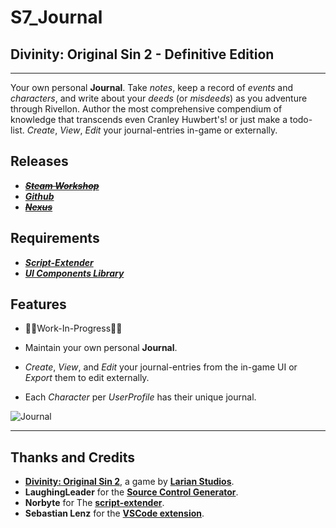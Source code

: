 # S7_Journal 

## Divinity: Original Sin 2 - Definitive Edition

----------

Your own personal **Journal**. Take _notes_, keep a record of _events_ and _characters_, and write about your _deeds_ (or _misdeeds_) as you adventure through Rivellon. Author the most comprehensive compendium of knowledge that transcends even Cranley Huwbert's! or just make a todo-list. _Create_, _View_, _Edit_ your journal-entries in-game or externally.

## Releases

* ~~***[Steam Workshop]()***~~
* ***[Github](https://github.com/Shresht7/S7_Journal)***
* ~~***[Nexus]()***~~

## Requirements

* ***[Script-Extender](https://github.com/Norbyte/ositools)***
* ***[UI Components Library](https://github.com/Shresht7/UI-Components-Library)***

## Features

* 🚧🚧Work-In-Progress🚧🚧

* Maintain your own personal **Journal**.
* _Create_, _View_, and _Edit_ your journal-entries from the in-game UI or _Export_ them to edit externally.
* Each _Character_ per _UserProfile_ has their unique journal.  

![Journal](https://imgur.com/tHcOoGF.png)

----------

## Thanks and Credits

* [**Divinity: Original Sin 2**](http://store.steampowered.com/app/435150/Divinity_Original_Sin_2/), a game by **[Larian Studios](http://larian.com/)**.
* **LaughingLeader** for the **[Source Control Generator](https://github.com/LaughingLeader/SourceControlGenerator)**.
* **Norbyte** for The **[script-extender](https://github.com/Norbyte/ositools)**.
* **Sebastian Lenz** for the **[VSCode extension](https://marketplace.visualstudio.com/items?itemName=sebastian-lenz.divinity-vscode)**.




